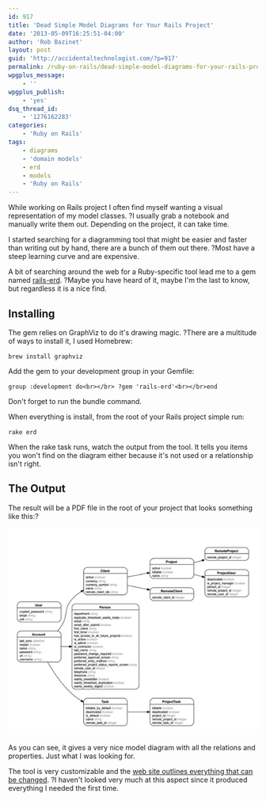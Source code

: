 ```yaml
---
id: 917
title: 'Dead Simple Model Diagrams for Your Rails Project'
date: '2013-05-09T16:25:51-04:00'
author: 'Rob Bazinet'
layout: post
guid: 'http://accidentaltechnologist.com/?p=917'
permalink: /ruby-on-rails/dead-simple-model-diagrams-for-your-rails-project/
wpgplus_message:
    - ''
wpgplus_publish:
    - 'yes'
dsq_thread_id:
    - '1276162283'
categories:
    - 'Ruby on Rails'
tags:
    - diagrams
    - 'domain models'
    - erd
    - models
    - 'Ruby on Rails'
---
```


While working on Rails project I often find myself wanting a visual representation of my model classes. ?I usually grab a notebook and manually write them out. Depending on the project, it can take time.

I started searching for a diagramming tool that might be easier and faster than writing out by hand, there are a bunch of them out there. ?Most have a steep learning curve and are expensive.

A bit of searching around the web for a Ruby-specific tool lead me to a gem named [rails-erd](https://github.com/voormedia/rails-erd). ?Maybe you have heard of it, maybe I'm the last to know, but regardless it is a nice find.

## Installing

The gem relies on GraphViz to do it's drawing magic. ?There are a multitude of ways to install it, I used Homebrew:

```
brew install graphviz
```

Add the gem to your development group in your Gemfile:

```
group :development do<br></br> ?gem 'rails-erd'<br></br>end
```

Don't forget to run the bundle command.

When everything is install, from the root of your Rails project simple run:

```
rake erd
```

When the rake task runs, watch the output from the tool. It tells you items you won't find on the diagram either because it's not used or a relationship isn't right.

## The Output

The result will be a PDF file in the root of your project that looks something like this:?

![Erd](/assets/img/2013/05/erd1.png "erd.png")

As you can see, it gives a very nice model diagram with all the relations and properties. Just what I was looking for.

The tool is very customizable and the [web site outlines everything that can be changed](http://rails-erd.rubyforge.org/customise.html). ?I haven't looked very much at this aspect since it produced everything I needed the first time.